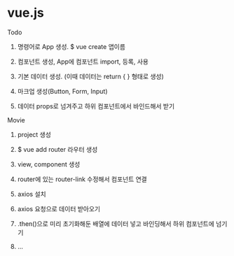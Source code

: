 # vue.js

Todo

1. 명령어로 App 생성. $ vue create 앱이름

2. 컴포넌트 생성, App에 컴포넌트 import, 등록, 사용

3. 기본 데이터 생성. (이때 데이터는 return { } 형태로 생성)

4. 마크업 생성(Button, Form, Input)

5. 데이터 props로 넘겨주고 하위 컴포넌트에서 바인드해서 받기


Movie

1. project 생성

2. $ vue add router 라우터 생성

3. view, component 생성

4. router에 있는 router-link 수정해서 컴포넌트 연결

5. axios 설치

6. axios 요청으로 데이터 받아오기

7. .then()으로 미리 초기화해둔 배열에 데이터 넣고 바인딩해서 하위 컴포넌트에 넘기기

8. ... 
